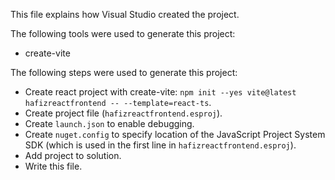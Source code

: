 This file explains how Visual Studio created the project.

The following tools were used to generate this project:
- create-vite

The following steps were used to generate this project:
- Create react project with create-vite: `npm init --yes vite@latest hafizreactfrontend -- --template=react-ts`.
- Create project file (`hafizreactfrontend.esproj`).
- Create `launch.json` to enable debugging.
- Create `nuget.config` to specify location of the JavaScript Project System SDK (which is used in the first line in `hafizreactfrontend.esproj`).
- Add project to solution.
- Write this file.
